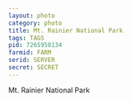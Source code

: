 ```yaml
---
layout: photo
category: photo
title: Mt. Rainier National Park
tags: TAGS
pid: 7265958134
farmid: FARM
serid: SERVER
secret: SECRET
---
```


Mt. Rainier National Park
